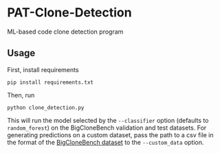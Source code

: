 # PAT-Clone-Detection
ML-based code clone detection program

## Usage
First, install requirements
```
pip install requirements.txt
```
Then, run
```
python clone_detection.py
```
This will run the model selected by the `--classifier` option (defaults to `random_forest`) on the BigCloneBench validation and test datasets.
For generating predictions on a custom dataset, pass the path to a csv file in the format of the [BigCloneBench dataset](https://huggingface.co/datasets/code_x_glue_cc_clone_detection_big_clone_bench) to the `--custom_data` option.

